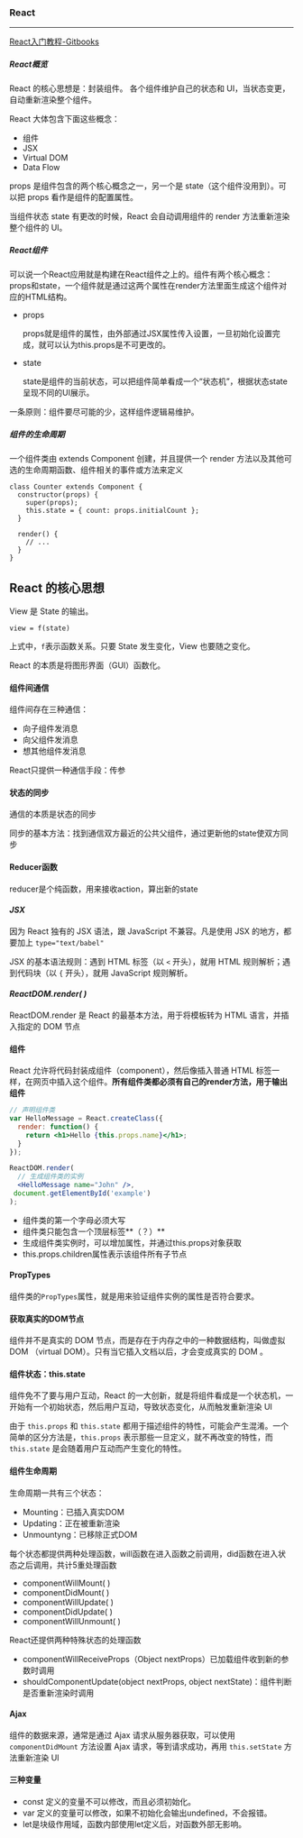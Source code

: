 ### **React**

--------

<a href="https://hulufei.gitbooks.io/react-tutorial/"> React入门教程-Gitbooks</a>

##### *React概览*

React 的核心思想是：封装组件。
各个组件维护自己的状态和 UI，当状态变更，自动重新渲染整个组件。



React 大体包含下面这些概念：

- 组件
- JSX
- Virtual DOM
- Data Flow



props 是组件包含的两个核心概念之一，另一个是 state（这个组件没用到）。可以把 props 看作是组件的配置属性。

当组件状态 state 有更改的时候，React 会自动调用组件的 render 方法重新渲染整个组件的 UI。



##### *React组件*

可以说一个React应用就是构建在React组件之上的。组件有两个核心概念：props和state，一个组件就是通过这两个属性在render方法里面生成这个组件对应的HTML结构。

- props

  props就是组件的属性，由外部通过JSX属性传入设置，一旦初始化设置完成，就可以认为this.props是不可更改的。

- state

  state是组件的当前状态，可以把组件简单看成一个“状态机”，根据状态state呈现不同的UI展示。

一条原则：组件要尽可能的少，这样组件逻辑易维护。





##### *组件的生命周期*

一个组件类由 extends Component 创建，并且提供一个 render 方法以及其他可选的生命周期函数、组件相关的事件或方法来定义

```
class Counter extends Component {
  constructor(props) {
    super(props);
    this.state = { count: props.initialCount };
  }

  render() {
    // ...
  }
}
```



## React 的核心思想

View 是 State 的输出。

```
view = f(state)
```

上式中，`f`表示函数关系。只要 State 发生变化，View 也要随之变化。

React 的本质是将图形界面（GUI）函数化。



#### **组件间通信**

组件间存在三种通信：

- 向子组件发消息
- 向父组件发消息
- 想其他组件发消息

React只提供一种通信手段：传参



#### **状态的同步**

通信的本质是状态的同步

同步的基本方法：找到通信双方最近的公共父组件，通过更新他的state使双方同步



#### **Reducer函数**

reducer是个纯函数，用来接收action，算出新的state



#### *JSX*

因为 React 独有的 JSX 语法，跟 JavaScript 不兼容。凡是使用 JSX 的地方，都要加上 `type="text/babel"` 



JSX 的基本语法规则：遇到 HTML 标签（以 `<` 开头），就用 HTML 规则解析；遇到代码块（以 `{` 开头），就用 JavaScript 规则解析。



#### *ReactDOM.render( )*

ReactDOM.render 是 React 的最基本方法，用于将模板转为 HTML 语言，并插入指定的 DOM 节点



#### **组件**

React 允许将代码封装成组件（component），然后像插入普通 HTML 标签一样，在网页中插入这个组件。**所有组件类都必须有自己的render方法，用于输出组件**

```jsx
// 声明组件类
var HelloMessage = React.createClass({
  render: function() {
    return <h1>Hello {this.props.name}</h1>;
  }
});

ReactDOM.render(
  // 生成组件类的实例
  <HelloMessage name="John" />,
 document.getElementById('example')
);

```

- 组件类的第一个字母必须大写
- 组件类只能包含一个顶层标签**（？）**
- 生成组件类实例时，可以增加属性，并通过this.props对象获取
- this.props.children属性表示该组件所有子节点



#### **PropTypes**

组件类的`PropTypes`属性，就是用来验证组件实例的属性是否符合要求。



#### **获取真实的DOM节点**

组件并不是真实的 DOM 节点，而是存在于内存之中的一种数据结构，叫做虚拟 DOM （virtual DOM）。只有当它插入文档以后，才会变成真实的 DOM 。



#### **组件状态：this.state**

组件免不了要与用户互动，React 的一大创新，就是将组件看成是一个状态机，一开始有一个初始状态，然后用户互动，导致状态变化，从而触发重新渲染 UI

由于 `this.props` 和 `this.state` 都用于描述组件的特性，可能会产生混淆。一个简单的区分方法是，`this.props` 表示那些一旦定义，就不再改变的特性，而 `this.state` 是会随着用户互动而产生变化的特性。



#### **组件生命周期**

生命周期一共有三个状态：

- Mounting：已插入真实DOM
- Updating：正在被重新渲染
- Unmountyng：已移除正式DOM

每个状态都提供两种处理函数，will函数在进入函数之前调用，did函数在进入状态之后调用，共计5重处理函数

- componentWillMount( )
- componentDidMount( )
- componentWillUpdate( )
- componentDidUpdate( )
- componentWillUnmount( )

React还提供两种特殊状态的处理函数

- componentWillReceiveProps（Object nextProps）已加载组件收到新的参数时调用
- shouldComponentUpdate(object nextProps, object nextState)：组件判断是否重新渲染时调用



#### **Ajax**

组件的数据来源，通常是通过 Ajax 请求从服务器获取，可以使用 `componentDidMount` 方法设置 Ajax 请求，等到请求成功，再用 `this.setState` 方法重新渲染 UI



#### **三种变量**

- const 定义的变量不可以修改，而且必须初始化。
- var 定义的变量可以修改，如果不初始化会输出undefined，不会报错。
- let是块级作用域，函数内部使用let定义后，对函数外部无影响。



















